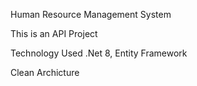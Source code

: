 Human Resource Management System

This is an API Project

Technology Used 
.Net 8, Entity Framework

Clean Archicture 

